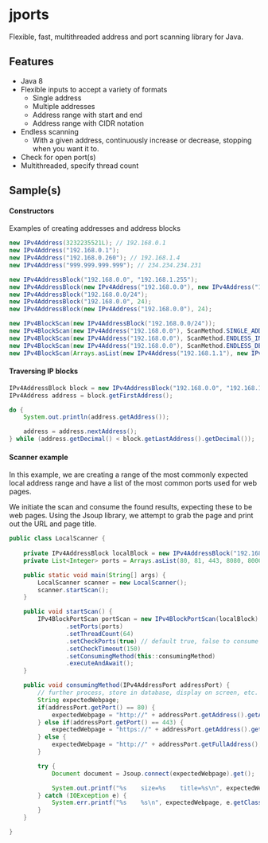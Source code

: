 # jports
Flexible, fast, multithreaded address and port scanning library for Java.

## Features
- Java 8
- Flexible inputs to accept a variety of formats
  - Single address
  - Multiple addresses
  - Address range with start and end
  - Address range with CIDR notation
- Endless scanning
  - With a given address, continuously increase or decrease, stopping when you want it to.
- Check for open port(s)
- Multithreaded, specify thread count

## Sample(s)

#### Constructors
Examples of creating addresses and address blocks
```java
new IPv4Address(3232235521L); // 192.168.0.1
new IPv4Address("192.168.0.1");
new IPv4Address("192.168.0.260"); // 192.168.1.4
new IPv4Address("999.999.999.999"); // 234.234.234.231

new IPv4AddressBlock("192.168.0.0", "192.168.1.255");
new IPv4AddressBlock(new IPv4Address("192.168.0.0"), new IPv4Address("192.168.1.255"));
new IPv4AddressBlock("192.168.0.0/24");
new IPv4AddressBlock("192.168.0.0", 24);
new IPv4AddressBlock(new IPv4Address("192.168.0.0"), 24);

new IPv4BlockScan(new IPv4AddressBlock("192.168.0.0/24"));
new IPv4BlockScan(new IPv4Address("192.168.0.0"), ScanMethod.SINGLE_ADDRESS);
new IPv4BlockScan(new IPv4Address("192.168.0.0"), ScanMethod.ENDLESS_INCREASE);
new IPv4BlockScan(new IPv4Address("192.168.0.0"), ScanMethod.ENDLESS_DECREASE);
new IPv4BlockScan(Arrays.asList(new IPv4Address("192.168.1.1"), new IPv4Address("192.168.1.145"))));
```

#### Traversing IP blocks
```java
IPv4AddressBlock block = new IPv4AddressBlock("192.168.0.0", "192.168.1.255");
IPv4Address address = block.getFirstAddress();

do {
    System.out.println(address.getAddress());

    address = address.nextAddress();
} while (address.getDecimal() < block.getLastAddress().getDecimal());
```

#### Scanner example
In this example, we are creating a range of the most commonly expected local address range
and have a list of the most common ports used for web pages.

We initiate the scan and consume the found results, expecting these to be web pages.
Using the Jsoup library, we attempt to grab the page and print out the URL and page title.

```java
public class LocalScanner {
    
    private IPv4AddressBlock localBlock = new IPv4AddressBlock("192.168.0.0", "192.168.1.255");
    private List<Integer> ports = Arrays.asList(80, 81, 443, 8080, 8000);

    public static void main(String[] args) {
        LocalScanner scanner = new LocalScanner();
        scanner.startScan();
    }   

    public void startScan() {
        IPv4BlockPortScan portScan = new IPv4BlockPortScan(localBlock)
                .setPorts(ports)
                .setThreadCount(64)
                .setCheckPorts(true) // default true, false to consume all address:port combinations
                .setCheckTimeout(150)
                .setConsumingMethod(this::consumingMethod)
                .executeAndAwait();
    }

    public void consumingMethod(IPv4AddressPort addressPort) {
        // further process, store in database, display on screen, etc.
        String expectedWebpage;
        if(addressPort.getPort() == 80) {
            expectedWebpage = "http://" + addressPort.getAddress().getAddress();
        } else if(addressPort.getPort() == 443) {
            expectedWebpage = "https://" + addressPort.getAddress().getAddress();
        } else {
            expectedWebpage = "http://" + addressPort.getFullAddress();
        }

        try {
            Document document = Jsoup.connect(expectedWebpage).get();

            System.out.printf("%s    size=%s    title=%s\n", expectedWebpage, document.html().length(), document.title());
        } catch (IOException e) {
            System.err.printf("%s    %s\n", expectedWebpage, e.getClass().getSimpleName()+": "+e.getLocalizedMessage());
        }
    }

}
```
    
